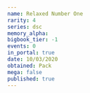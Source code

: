 ```yaml
---
name: Relaxed Number One
rarity: 4
series: dsc
memory_alpha:
bigbook_tier: -1
events: 0
in_portal: true
date: 10/03/2020
obtained: Pack
mega: false
published: true
---
```



